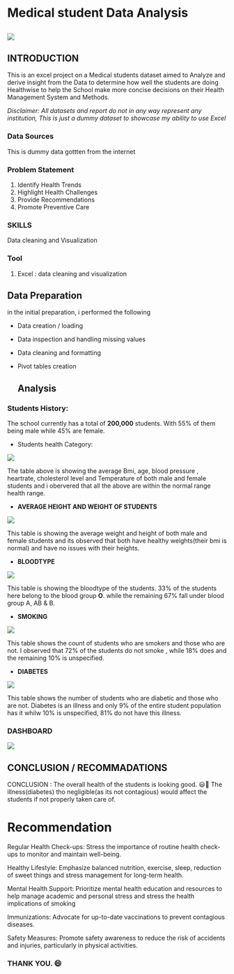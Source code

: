 # Medical student Data Analysis

![](download.jpeg)
---

## INTRODUCTION

This is an excel project on a Medical students dataset aimed to Analyze and derive insight from the Data to determine how well the students are doing Healthwise to help the School make more concise decisions on their Health Management System and Methods.

_Disclaimer: All datasets and report do not in any way represent any institution, This is just a dummy dataset to showcase my ability to use Excel_

### Data Sources

This is  dummy data gottten from the internet

### Problem Statement

1. Identify Health Trends
2. Highlight Health Challenges 
3. Provide Recommendations
4. Promote Preventive Care

### SKILLS

Data cleaning and Visualization

### Tool

1. Excel : data cleaning and visualization

## Data Preparation

in the initial preparation, i performed the following

- Data creation / loading
- Data inspection and handling missing values
- Data cleaning and formatting
- Pivot tables creation

  ## Analysis

 ### Students History:  
  The school currently has a total of **200,000** students.
  With 55% of them being male while 45% are female.
  
- Students health Category:

 ![](h_cc.png)

The table above is showing the average Bmi, age, blood pressure , heartrate, cholesterol level and Temperature of both male and female students and i obervered that all the above are within the normal range health range.

- **AVERAGE HEIGHT AND WEIGHT OF STUDENTS**

![](we.png)

This table is showing the average weight and height of both male and female students and its observed that both have healthy weights(their bmi is normal) and have no issues with their heights.

- **BLOODTYPE**

![](bld.png)

This table is showing the bloodtype of the students.
33% of the students here belong to the blood group **O**.
while the remaining 67% fall under blood group A, AB & B.

- **SMOKING**

![](smk.png)

This table shows the count of students who are smokers and those who are not.
I observed that 72% of the students do not smoke , while 18% does and the remaining 10% is unspecified.

- **DIABETES**

![](dib.png)

This table shows the number of students who are diabetic and those who are not. 
Diabetes is an illness and only 9% of the entire student population has it whilw 10% is unspecified, 81% do not have this illness.

### DASHBOARD

![](mdn.png)

## CONCLUSION / RECOMMADATIONS

CONCLUSION :
The overall health of the students is looking good. 😃💃
The illness(diabetes) tho negligible(as its not contagious) would affect the students if not properly taken care of.

# Recommendation

Regular Health Check-ups: Stress the importance of routine health check-ups to monitor and maintain well-being.

Healthy Lifestyle: Emphasize balanced nutrition, exercise, sleep, reduction of sweet things and stress management for long-term health.

Mental Health Support: Prioritize mental health education and resources to help manage academic and personal stress and stress the health implications of smoking 

Immunizations: Advocate for up-to-date vaccinations to prevent contagious diseases.

Safety Measures: Promote safety awareness to reduce the risk of accidents and injuries, particularly in physical activities.

### THANK YOU. 😄












  
